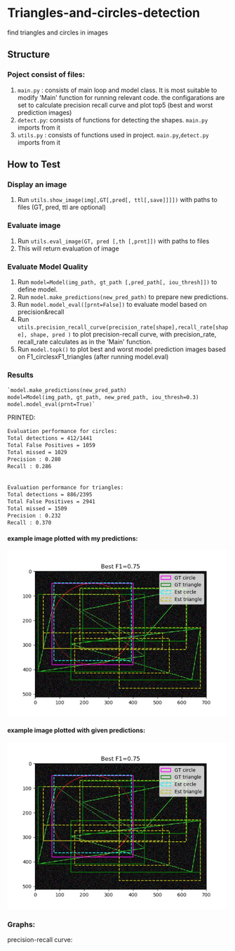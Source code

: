 # Triangles-and-circles-detection
find triangles and circles in images

## Structure
### Poject consist of files:
1. `main.py` : consists of main loop and model class. It is most suitable to modify 'Main' function for running relevant code. the configarations are set to calculate 
  precision recall curve and plot top5 (best and worst prediction images)
2. `detect.py`: consists of functions for detecting the shapes. `main.py` imports from it
3. `utils.py` : consists of functions used in project.  `main.py`,`detect.py` imports from it 

## How to Test

### Display an image
1. Run `utils.show_image(img[,GT[,pred[, ttl[,save]]]])` with paths to files (GT, pred, ttl are optional)
### Evaluate image
1. Run `utils.eval_image(GT, pred [,th [,prnt]])` with paths to files 
2. This will return evaluation of image 
### Evaluate Model Quality
1. Run `model=Model(img_path, gt_path [,pred_path[, iou_thresh]])` to define model.
2. Run `model.make_predictions(new_pred_path)` to prepare new predictions.
3. Run `model.model_eval([prnt=False])` to evaluate model based on precision&recall
4. Run `utils.precision_recall_curve(precision_rate[shape],recall_rate[shape], shape, pred )` to plot precision-recall curve, with precision_rate, recall_rate  calculates as in the 'Main' function.
5. Run `model.topk()` to plot best and worst model prediction images based on F1_circlesxF1_triangles  (after running model.eval) 

### Results 
    `model.make_predictions(new_pred_path)
    model=Model(img_path, gt_path, new_pred_path, iou_thresh=0.3)
    model.model_eval(prnt=True)`
    
 PRINTED:
 
    Evaluation performance for circles:
    Total detections = 412/1441
    Total False Positives = 1059
    Total missed = 1029
    Precision : 0.280
    Recall : 0.286 


    Evaluation performance for triangles:
    Total detections = 886/2395
    Total False Positives = 2941
    Total missed = 1509
    Precision : 0.232
    Recall : 0.370 
#### example image plotted with my predictions:

![result image](https://github.com/Mayamayb/Triangles-and-circles-detection/blob/master/predictions_Best%20F1%3D0.75_075d44c6-49c1-48ab-a77c-0db3fdb80973.jpg?raw=true)

#### example image plotted with given predictions:
![result image](https://github.com/Mayamayb/Triangles-and-circles-detection/blob/master/predictions_Best%20F1%3D0.75_075d44c6-49c1-48ab-a77c-0db3fdb80973.jpg?raw=true)

### Graphs:
 precision-recall curve:
 



